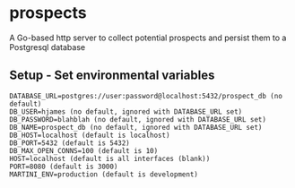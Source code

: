# prospects
A Go-based http server to collect potential prospects and persist them to a Postgresql database

## Setup - Set environmental variables
    DATABASE_URL=postgres://user:password@localhost:5432/prospect_db (no default)
    DB_USER=hjames (no default, ignored with DATABASE_URL set)
    DB_PASSWORD=blahblah (no default, ignored with DATABASE_URL set)
    DB_NAME=prospect_db (no default, ignored with DATABASE_URL set)
    DB_HOST=localhost (default is localhost)
    DB_PORT=5432 (default is 5432)
    DB_MAX_OPEN_CONNS=100 (default is 10)
    HOST=localhost (default is all interfaces (blank))
    PORT=8080 (default is 3000)
    MARTINI_ENV=production (default is development)
